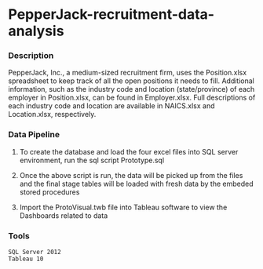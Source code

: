 # PepperJack-recruitment-data-analysis

### Description

PepperJack, Inc., a medium-sized recruitment firm, uses the Position.xlsx spreadsheet to keep track of all the open positions it needs to fill. Additional information, such as the industry code and location (state/province) of each employer in Position.xlsx, can be found in Employer.xlsx. Full descriptions of each industry code and location are available in NAICS.xlsx and Location.xlsx, respectively.

### Data Pipeline

1. To create the database and load the four excel files into SQL server environment, run the sql script Prototype.sql

2. Once the above script is run, the data will be picked up from the files and the final stage tables will be loaded with fresh data by the embeded stored procedures

3. Import the ProtoVisual.twb file into Tableau software to view the Dashboards related to data

### Tools

    SQL Server 2012
    Tableau 10
